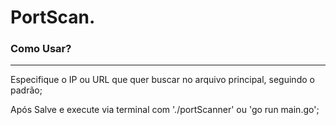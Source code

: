 # PortScan.

### Como Usar?
---
Especifique o IP ou URL que quer buscar no arquivo principal, seguindo o padrão;

Após Salve e execute via terminal com './portScanner' ou 'go run main.go';
